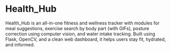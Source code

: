 # Health_Hub
 Health_Hub is an all-in-one fitness and wellness tracker with modules for meal suggestions, exercise search by body part (with GIFs), posture correction using computer vision, and water intake tracking. Built using Flask, OpenCV, and a clean web dashboard, it helps users stay fit, hydrated, and informed.

